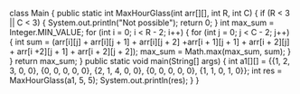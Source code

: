 class Main {
    public static int MaxHourGlass(int arr[][], int R, int C) {
        if (R < 3 || C < 3) {
            System.out.println("Not possible");
            return 0;
        }
        int max_sum = Integer.MIN_VALUE;
        for (int i = 0; i < R - 2; i++) {
            for (int j = 0; j < C - 2; j++) {
                int sum = (arr[i][j] + arr[i][j + 1] + arr[i][j + 2] +arr[i + 1][j + 1] + arr[i + 2][j] + arr[i +2][j + 1] + arr[i + 2][j + 2]);
                max_sum = Math.max(max_sum, sum);
            }
        }
        return max_sum;
    }
    public static void main(String[] args) {
        int a1[][] = {{1, 2, 3, 0, 0}, {0, 0, 0, 0, 0}, {2, 1, 4, 0, 0}, {0, 0, 0, 0, 0}, {1, 1, 0, 1, 0}};
        int res = MaxHourGlass(a1, 5, 5);
        System.out.println(res);
    }
}